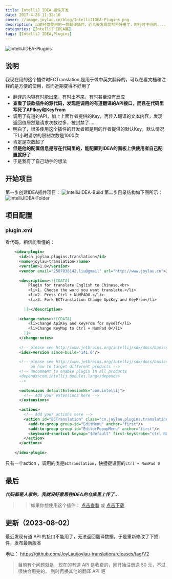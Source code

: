 ```yaml
---
title: IntelliJ IDEA 插件开发
date: 2017-4-28 11:32:10
cover: //image.joylau.cn/blog/IntelliJIDEA-Plugins.png
description: 以前经常使用的一款翻译插件，近几天发现突然不好用了，时行时不行的.....是时候得 看一些问题了.....
categories: [IntelliJ IDEA篇]
tags: [IntelliJ IDEA,Plugins]
---
```


<!-- more -->
![IntelliJIDEA-Plugins](//image.joylau.cn/blog/IntelliJIDEA-Plugins.png)

## 说明
我现在用的这个插件时ECTranslation,是用于做中英文翻译的，可以在看文档和注释的是方便的使用，然而近期变得不好用了
- 翻译的内容有时能出来，有时出不来，有时甚至没有反应
- **查看了该款插件的源代码，发现是调用的有道翻译的API接口，而且在代码里写死了APIkey和KeyFrom**
- 调用了有道的API，加上上面作者提供的Key，再传入翻译的文本内容，发现返回值居然是请求次数过多，被封禁了.....
- 明白了，很多使用这个插件的开发者都是用的作者提供的默认Key，默认情况下1小时请求的限制次数是1000次
- 肯定是次数超了
- **但是他的配置信息是写在代码里的，能配置到IDEA的面板上供使用者自己配置就好了**
- 于是我有了自己动手的想法


## 开始项目
第一步创建IDEA插件项目：
![IntelliJIDEA-Build](//image.joylau.cn/blog/IntelliJIDEA-Build.png)
第二步目录结构如下图所示：
![IntelliJIDEA-Folder](//image.joylau.cn/blog/IntelliJIDEA-folder.png)


## 项目配置

### plugin.xml
看代码，相信能看懂的：
``` xml
    <idea-plugin>
      <id>cn.joylau.plugins.translation</id>
      <name>joylau-translation</name>
      <version>1.0</version>
      <vendor email="2587038142.liu@gmail" url="http://www.joylau.cn">JoyLau</vendor>
    
      <description><![CDATA[
          Plugin for translate English to Chinese.<br>
          <li>1. Choose the word you want translate.</li>
          <li>2. Press Ctrl + NUMPAD0.</li>
          <li>3. Fork ECTranslation Change ApiKey and KeyFrom</li>
    
        ]]></description>
    
      <change-notes><![CDATA[
          <li>Change ApiKey and KeyFrom for myself</li>
          <li>Change KeyMap to Ctrl + NumPad 0</li>
        ]]>
      </change-notes>
    
      <!-- please see http://www.jetbrains.org/intellij/sdk/docs/basics/getting_started/build_number_ranges.html for description -->
      <idea-version since-build="141.0"/>
    
      <!-- please see http://www.jetbrains.org/intellij/sdk/docs/basics/getting_started/plugin_compatibility.html
           on how to target different products -->
      <!-- uncomment to enable plugin in all products
      <depends>com.intellij.modules.lang</depends>
      -->
    
      <extensions defaultExtensionNs="com.intellij">
        <!-- Add your extensions here -->
      </extensions>
    
      <actions>
        <!-- Add your actions here -->
        <action id="ECTranslation" class="cn.joylau.plugins.translation.ECTranslation" text="Translate">
          <add-to-group group-id="EditMenu" anchor="first"/>
          <add-to-group group-id="EditorPopupMenu" anchor="first"/>
          <keyboard-shortcut keymap="$default" first-keystroke="ctrl NUMPAD0"/>
        </action>
      </actions>
    
    </idea-plugin>
```

只有一个action ，调用的类是`ECTranslation`，快捷键设置的`ctrl + NumPad 0`


## 最后

**_代码都是人家的，我就没好意思往IDEA的仓库里上传了..._**

>> 如果你想使用这个插件： [点击查看](https://github.com/JoyLau/joylau-translation/releases)  或  [点击下载](http://image.joylau.cn/plugins/joylau-translation.1.0.REALEASE.jar)


## 更新（2023-08-02）
最近发现有道 API 的接口不能用了，无法返回翻译数据，于是重新修改了下插件，发布最新版本

地址： https://github.com/JoyLau/joylau-translation/releases/tag/V2

> 目前有个问题就是，现在的有道 API 是收费的，刚开始注册送 50 元，不过很快会用完的， 到时再换其他的翻译 API 吧